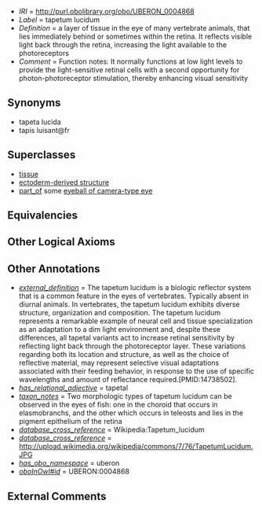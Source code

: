  * *IRI* = http://purl.obolibrary.org/obo/UBERON_0004868
 * *Label* = tapetum lucidum
 * *Definition* = a layer of tissue in the eye of many vertebrate animals, that lies immediately behind or sometimes within the retina. It reflects visible light back through the retina, increasing the light available to the photoreceptors
 * *Comment* = Function notes: It normally functions at low light levels to provide the light-sensitive retinal cells with a second opportunity for photon-photoreceptor stimulation, thereby enhancing visual sensitivity

## Synonyms

 * tapeta lucida
 * tapis luisant@fr

## Superclasses

 * [tissue](../../UBERON/79/UBERON_0000479.md)
 * [ectoderm-derived structure](../../UBERON/21/UBERON_0004121.md)
 * [part_of](../../BFO/50/BFO_0000050.md) some [eyeball of camera-type eye](../../UBERON/30/UBERON_0010230.md)

## Equivalencies


## Other Logical Axioms


## Other Annotations

 * *[external_definition](../../UBPROP/01/UBPROP_0000001.md)* = The tapetum lucidum is a biologic reflector system that is a common feature in the eyes of vertebrates. Typically absent in diurnal animals. In vertebrates, the tapetum lucidum exhibits diverse structure, organization and composition. The tapetum lucidum represents a remarkable example of neural cell and tissue specialization as an adaptation to a dim light environment and, despite these differences, all tapetal variants act to increase retinal sensitivity by reflecting light back through the photoreceptor layer. These variations regarding both its location and structure, as well as the choice of reflective material, may represent selective visual adaptations associated with their feeding behavior, in response to the use of specific wavelengths and amount of reflectance required.[PMID:14738502].
 * *[has_relational_adjective](../../UBPROP/07/UBPROP_0000007.md)* = tapetal
 * *[taxon_notes](../../UBPROP/08/UBPROP_0000008.md)* = Two morphologic types of tapetum lucidum can be observed in the eyes of fish: one in the choroid that occurs in elasmobranchs, and the other which occurs in teleosts and lies in the pigment epithelium of the retina
 * *[database_cross_reference](../../ef/oboInOwl#hasDbXref.md)* = Wikipedia:Tapetum_lucidum
 * *[database_cross_reference](../../ef/oboInOwl#hasDbXref.md)* = http://upload.wikimedia.org/wikipedia/commons/7/76/TapetumLucidum.JPG
 * *[has_obo_namespace](../../ce/oboInOwl#hasOBONamespace.md)* = uberon
 * *[oboInOwl#id](../../id/oboInOwl#id.md)* = UBERON:0004868

## External Comments

